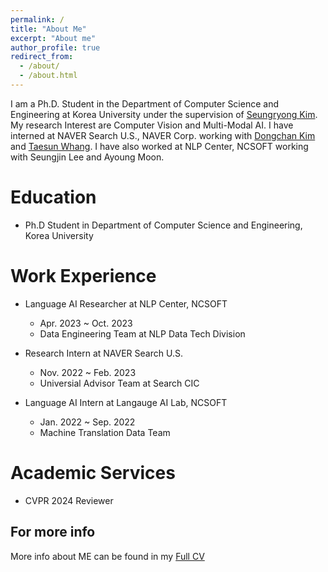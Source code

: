 ```yaml
---
permalink: /
title: "About Me"
excerpt: "About me"
author_profile: true
redirect_from: 
  - /about/
  - /about.html
---
```


I am a Ph.D. Student in the Department of Computer Science and Engineering at Korea University under the supervision of [Seungryong Kim](https://seungryong.github.io/). My research Interest are Computer Vision and Multi-Modal AI. I
have interned at NAVER Search U.S., NAVER Corp. working with [Dongchan Kim](https://dongchankim.io/) and [Taesun Whang](https://taesunwhang.github.io/).  I have also worked at NLP Center, NCSOFT working with Seungjin Lee and Ayoung Moon.

Education
======
* Ph.D Student in Department of Computer Science and Engineering, Korea University
<!-- * B.S in Deparment of Sotware Application, Kangnam University, 2023 -->
<!-- * B.S. in GitHub, GitHub University, 2012 --> 

Work Experience
======
* Language AI Researcher at NLP Center, NCSOFT
  * Apr. 2023 ~ Oct. 2023
  * Data Engineering Team at NLP Data Tech Division

* Research Intern at NAVER Search U.S.
  * Nov. 2022 ~ Feb. 2023
  * Universial Advisor Team at Search CIC
 
* Language AI Intern at Langauge AI Lab, NCSOFT
  * Jan. 2022 ~ Sep. 2022
  * Machine Translation Data Team

Academic Services
======
* CVPR 2024 Reviewer 

For more info
------
More info about ME can be found in my [Full CV](https://sangbeomlim.github.io/cv)
